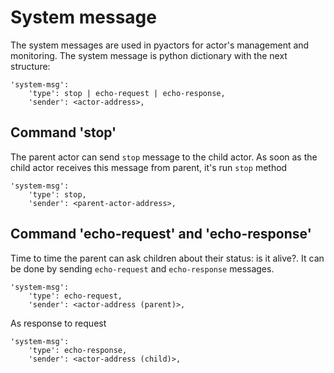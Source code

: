 # System message

The system messages are used in pyactors for actor's management and monitoring. The system message is python dictionary with the next structure:

```
'system-msg': 
    'type': stop | echo-request | echo-response, 
    'sender': <actor-address>,
```

## Command 'stop'

The parent actor can send `stop` message to the child actor. As soon as the child actor receives this message from parent, it's run `stop` method

```
'system-msg': 
    'type': stop,
    'sender': <parent-actor-address>,
```

## Command 'echo-request' and 'echo-response'

Time to time the parent can ask children about their status: is it alive?. It can be done by sending `echo-request` and `echo-response` messages.

```
'system-msg': 
    'type': echo-request,
    'sender': <actor-address (parent)>,
```

As response to request

```
'system-msg': 
    'type': echo-response,
    'sender': <actor-address (child)>,
```


